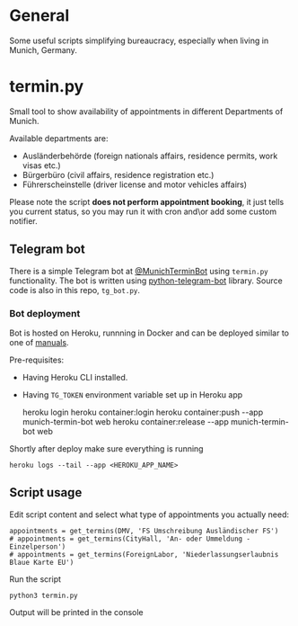 # General
Some useful scripts simplifying bureaucracy, especially when living in Munich, Germany.

# termin.py
Small tool to show availability of appointments in different Departments of Munich.

Available departments are:
- Ausländerbehörde (foreign nationals affairs, residence permits, work visas etc.)
- Bürgerbüro (civil affairs, residence registration etc.)
- Führerscheinstelle (driver license and motor vehicles affairs)


Please note the script **does not perform appointment booking**, it just tells you current status, so you may run it with cron and\or add some custom notifier.


## Telegram bot

There is a simple Telegram bot at [@MunichTerminBot](https://t.me/MunichTerminBot) using `termin.py` functionality. The bot is written using [python-telegram-bot](https://github.com/python-telegram-bot/python-telegram-bot) library. Source code is also in this repo, `tg_bot.py`.

### Bot deployment

Bot is hosted on Heroku, runnning in Docker and can be deployed similar to one of [manuals](https://medium.com/python4you/creating-telegram-bot-and-deploying-it-on-heroku-471de1d96554). 

Pre-requisites:
 
 - Having Heroku CLI installed.
 - Having `TG_TOKEN` environment variable set up in Heroku app
 

    heroku login
    heroku container:login
    heroku container:push --app munich-termin-bot web
    heroku container:release --app munich-termin-bot web
    
Shortly after deploy make sure everything is running

    heroku logs --tail --app <HEROKU_APP_NAME>

## Script usage

Edit script content and select what type of appointments you actually need:

    appointments = get_termins(DMV, 'FS Umschreibung Ausländischer FS')
    # appointments = get_termins(CityHall, 'An- oder Ummeldung - Einzelperson')
    # appointments = get_termins(ForeignLabor, 'Niederlassungserlaubnis Blaue Karte EU')

Run the script

    python3 termin.py

Output will be printed in the console
